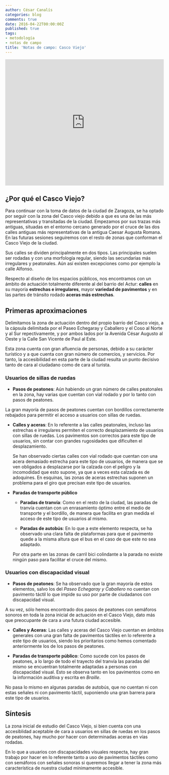 ```yaml
---
author: César Canalís
categories: blog
comments: true
date: 2016-04-22T00:00:00Z
published: true
tags:
- metodología
- notas de campo
title: 'Notas de campo: Casco Viejo'
---
```


<iframe src="http://overpass-turbo.eu/map.html?Q=%2F*%0AThis%20has%20been%20generated%20by%20the%20overpass-turbo%20wizard.%0AThe%20original%20search%20was%3A%0A%E2%80%9Cnote%3D%22%23Zaccesibilidad%22%E2%80%9D%0A*%2F%0A[out%3Ajson][timeout%3A25]%3B%0A%2F%2F%20gather%20results%0A%28%0A%20%20%2F%2F%20query%20part%20for%3A%20%E2%80%9Cnote%3D%22%23Zaccesibilidad%22%E2%80%9D%0A%20%20node[%22note%22%3D%22%23Zaccesibilidad%22]%2841.65042079848824%2C-0.884699821472168%2C41.6581324326224%2C-0.8716964721679686%29%3B%0A%20%20way[%22note%22%3D%22%23Zaccesibilidad%22]%2841.65042079848824%2C-0.884699821472168%2C41.6581324326224%2C-0.8716964721679686%29%3B%0A%20%20relation[%22note%22%3D%22%23Zaccesibilidad%22]%2841.65042079848824%2C-0.884699821472168%2C41.6581324326224%2C-0.8716964721679686%29%3B%0A%29%3B%0A%2F%2F%20print%20results%0Aout%20body%3B%0A%3E%3B%0Aout%20skel%20qt%3B" width="100%" height="400" frameborder="0"></iframe>

## ¿Por qué el Casco Viejo?

Para continuar con la toma de datos de la ciudad de Zaragoza, se ha optado por seguir con la zona del Casco viejo debido a que es una de las más representativas y transitadas de la ciudad. Empezamos por sus trazas más antiguas, situadas en el entorno cercano generado por el cruce de las dos calles antiguas más representativas de la antigua Caesar Augusta Romana. En las futuras sesiones seguiremos con el resto de zonas que conforman el Casco Viejo de la ciudad.

Sus calles se dividen principalmente en dos tipos. Las principales suelen ser rodadas y con una morfología regular, siendo las secundarias más irregulares y peatonales. Aún así existen excepciones como por ejemplo la calle Alfonso.

Respecto al diseño de los espacios públicos, nos encontramos con un ámbito de actuación totalmente diferente al del barrio del Actur: **calles** en su mayoria **estrechas e irregulares**, mayor **variedad de pavimentos** y en las partes de tránsito rodado **aceras más estrechas**.

## Primeras aproximaciones

Delimitamos la zona de actuación dentro del propio barrio del Casco viejo, a la cápsula delimitada por el Paseo Echegaray y Caballero y  el Coso al Norte y al Sur repectivamente, y por ambos lados por la Avenida César Augusto al Oeste y la Calle San Vicente de Paul al Este.

Esta zona cuenta con gran afluencia de personas, debido a su carácter turístico y a que cuenta con gran número de comercios, y servicios. Por tanto, la accesibilidad en esta parte de la ciudad resulta un punto decisivo tanto de cara al ciudadano como de cara al turista.

### Usuarios de sillas de ruedas

* **Pasos de peatones**: Aún habiendo un gran número de calles peatonales en la zona, hay varias que cuentan con vial rodado y por lo tanto con pasos de peatones.

 La gran mayoría de pasos de peatones cuentan con bordillos correctamente rebajados para permitir el acceso a usuarios con sillas de ruedas.


* **Calles y aceras**: En lo referente a las calles peatonales, incluso las estrechas e irregulares permiten el correcto desplazamiento de usuarios con sillas de ruedas. Los pavimentos son correctos para este tipo de usuarios, sin contar con grandes rugosidades que dificulten el desplazamiento.

  Se han observado ciertas calles con vial rodado que cuentan con una acera demasiado estrecha para este tipo de usuarios, de manera que se ven obligados a desplazarse por la calzada con el peligro y la incomodidad que esto supone, ya que a veces esta calzada es de adoquines.
  En esquinas, las zonas de aceras estrechas suponen un problema para el giro que precisan este tipo de usuarios.

* **Paradas de transporte público**
  * **Paradas de tranvía**: Como en el resto de la ciudad, las paradas de tranvía cuentan con un enrasamiento óptimo entre el medio de transporte y el bordillo, de manera que facilita en gran medida el acceso de este tipo de usuarios al mismo.

  * **Paradas de autobús**: En lo que a este elemento respecta, se ha observado una clara falta de plataformas para que el pavimento quede a la misma altura que el bus en el caso de que este no sea adaptado.

   Por otra parte en las zonas de carril bici colindante a la parada no existe ningún paso para facilitar el cruce del mismo.

### Usuarios con discapacidad visual

* **Pasos de peatones**: Se ha observado que la gran mayoría de estos elementos, salvo los del *Paseo Echegaray y Caballero* no cuentan con pavimento táctil lo que impide su uso por parte de ciudadanos con discapacidad visual.

 A su vez, sólo hemos encontrado dos pasos de peatones con semáforos sonoros en toda la zona inicial de actuación en el Casco Viejo, dato más que preocupante de cara a una futura ciudad accesible.


* **Calles y Aceras**: Las calles y aceras del Casco Viejo cuentan en ámbitos generales con una gran falta de pavimentos táctiles en lo referente a este tipo de usuarios, siendo los prioritarios como hemos comentado anteriormente los de los pasos de peatones.

* **Paradas de transporte público**: Como sucede con los pasos de peatones, a lo largo de todo el trayecto del tranvía las paradas del mismo se encuentran totalmente adaptadas a personas con discapacidad visual. Esto se observa tanto en los pavimentos como en la información auditiva y escrita en *Braille*.

 No pasa lo mismo en algunas paradas de autobús, que no cuentan ni con estas señales ni con pavimento táctil, suponiendo una gran barrera para este tipo de usuarios.

## Síntesis

La zona inicial de estudio del Casco Viejo, si bien cuenta con una accesiblidad aceptable de cara a usuarios en sillas de ruedas en los pasos de peatones, hay mucho por hacer con determinadas aceras en vías rodadas.

En lo que a usuarios con discapacidades visuales respecta, hay gran trabajo por hacer en lo referente tanto a uso de pavimentos táctiles como con semáforos con señales sonoras si queremos llegar a tener la zona más característica de nuestra ciudad mínimamente accesible.
